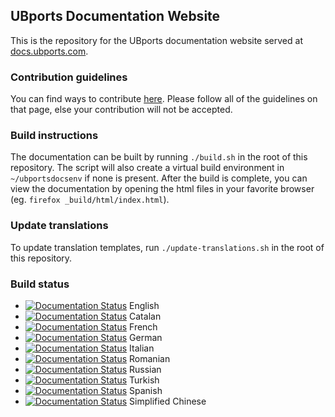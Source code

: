 ## UBports Documentation Website

This is the repository for the UBports documentation website served at [docs.ubports.com](https://docs.ubports.com).

### Contribution guidelines

You can find ways to contribute [here](https://docs.ubports.com/en/latest/contribute/documentation.html). Please follow all of the guidelines on that page, else your contribution will not be accepted.

### Build instructions

The documentation can be built by running `./build.sh` in the root of this repository. The script will also create a virtual build environment in `~/ubportsdocsenv` if none is present. After the build is complete, you can view the documentation by opening the html files in your favorite browser (eg. `firefox _build/html/index.html`).

### Update translations

To update translation templates, run `./update-translations.sh` in the root of this repository.

### Build status

* [![Documentation Status](https://readthedocs.org/projects/docsubportscom/badge/?version=latest)](https://docs.ubports.com/en/latest/?badge=latest) English
* [![Documentation Status](https://readthedocs.org/projects/docsubportscom-catalan/badge/?version=latest)](https://docs.ubports.com/ca/latest/?badge=latest) Catalan 
* [![Documentation Status](https://readthedocs.org/projects/docsubportscom-french/badge/?version=latest)](https://docs.ubports.com/fr/latest/?badge=latest) French
* [![Documentation Status](https://readthedocs.org/projects/docsubportscom-german/badge/?version=latest)](https://docs.ubports.com/de/latest/?badge=latest) German
* [![Documentation Status](https://readthedocs.org/projects/docsubportscom-italian/badge/?version=latest)](https://docs.ubports.com/it/latest/?badge=latest) Italian
* [![Documentation Status](https://readthedocs.org/projects/docsubportscom-romanian/badge/?version=latest)](https://docs.ubports.com/ro/latest/?badge=latest) Romanian
* [![Documentation Status](https://readthedocs.org/projects/docsubportscom-ru/badge/?version=latest)](https://docs.ubports.com/ru/latest/?badge=latest) Russian
* [![Documentation Status](https://readthedocs.org/projects/docsubportscom-rturkish/badge/?version=latest)](https://docs.ubports.com/tr/latest/?badge=latest) Turkish
* [![Documentation Status](https://readthedocs.org/projects/docsubportscom-spanish/badge/?version=latest)](https://docs.ubports.com/es/latest/?badge=latest) Spanish
* [![Documentation Status](https://readthedocs.org/projects/docsubportscom-zh-cn/badge/?version=latest)](https://docs.ubports.com/zh_CN/latest/?badge=latest) Simplified Chinese

